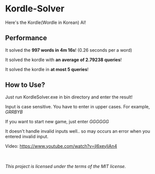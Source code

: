 # Kordle-Solver

Here's the Kordle(Wordle in Korean) AI!

## Performance
It solved the **997 words in 4m 16s**! (0.26 seconds per a word)

It solved the kordle with **an average of 2.79238 queries**!

It solved the kordle in **at most 5 queries**!

## How to Use?
Just run KordleSolver.exe in bin directory and enter the result!

Input is case sensitive. You have to enter in upper cases. For example, *GRRBYB*

If you want to start new game, just enter *GGGGGG*

It doesn't handle invalid inputs well.. so may occurs an error when you entered invalid input.

Video: https://www.youtube.com/watch?v=jl6xeyliAn4


<br><br>
*This project is licensed under the terms of the MIT license.*
